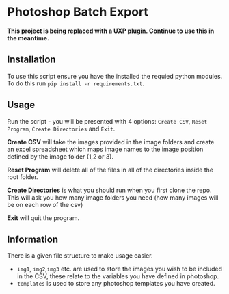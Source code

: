 # Photoshop Batch Export

__This project is being replaced with a UXP plugin. Continue to use this in the meantime.__

## Installation

To use this script ensure you have the installed the requied python modules. To do this run ``pip install -r requirements.txt``.

## Usage

Run the script - you will be presented with 4 options: ``Create CSV``, ``Reset Program``, ``Create Directories`` and ``Exit``.

**Create CSV** will take the images provided in the image folders and create an excel spreadsheet which maps image names to the image position defined by the image folder (1,2 or 3).

**Reset Program** will delete all of the files in all of the directories inside the root folder.

**Create Directories** is what you should run when you first clone the repo. This will ask you how many image folders you need (how many images will be on each row of the csv)

**Exit** will quit the program.

## Information

There is a given file structure to make usage easier.

- ``img1``, ``img2``,``img3`` etc. are used to store the images you wish to be included in the CSV, these relate to the variables you have defined in photoshop.
- ``templates`` is used to store any photoshop templates you have created.
  
